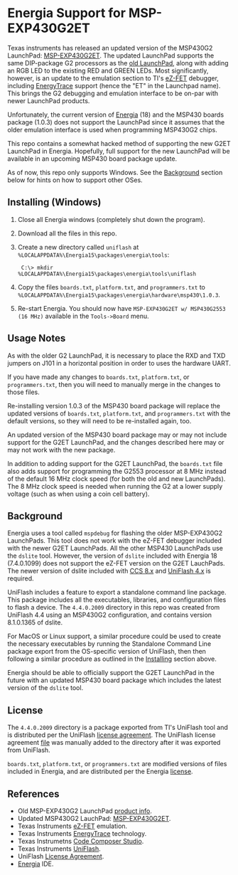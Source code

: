 Energia Support for MSP-EXP430G2ET
==================================

Texas instruments has released an updated version of the MSP430G2 LaunchPad: [MSP-EXP430G2ET][2]. The updated LaunchPad supports the same DIP-package G2 processors as the [old LaunchPad][1], along with adding an RGB LED to the existing RED and GREEN LEDs. Most significantly, however, is an update to the emulation section to TI's [eZ-FET][3] debugger, including [EnergyTrace][4] support (hence the "ET" in the Launchpad name). This brings the G2 debugging and emulation interface to be on-par with newer LaunchPad products.

Unfortunately, the current version of [Energia][8] (18) and the MSP430 boards package (1.0.3) does not support the LaunchPad since it assumes that the older emulation interface is used when programming MSP430G2 chips.

This repo contains a somewhat hacked method of supporting the new G2ET LaunchPad in Energia. Hopefully, full support for the new LaunchPad will be available in an upcoming MSP430 board package update.

As of now, this repo only supports Windows. See the [Background](#background) section below for hints on how to support other OSes.

Installing (Windows)
--------------------

1. Close all Energia windows (completely shut down the program).

2. Download all the files in this repo.

3. Create a new directory called `uniflash` at `%LOCALAPPDATA%\Energia15\packages\energia\tools`:

        C:\> mkdir %LOCALAPPDATA%\Energia15\packages\energia\tools\uniflash

4. Copy the files `boards.txt`, `platform.txt`, and `programmers.txt` to `%LOCALAPPDATA%\Energia15\packages\energia\hardware\msp430\1.0.3`.

5. Re-start Energia. You should now have `MSP-EXP430G2ET w/ MSP430G2553 (16 MHz)` available in the `Tools->Board` menu.

Usage Notes
-----------

As with the older G2 LaunchPad, it is necessary to place the RXD and TXD jumpers on J101 in a horizontal position in order to uses the hardware UART.

If you have made any changes to `boards.txt`, `platform.txt`, or `programmers.txt`, then you will need to manually merge in the changes to those files.

Re-installing version 1.0.3 of the MSP430 board package will replace the updated versions of `boards.txt`, `platform.txt`, and `programmers.txt` with the default versions, so they will need to be re-installed again, too.

An updated version of the MSP430 board package may or may not include support for the G2ET LaunchPad, and the changes described here may or may not work with the new package.

In addition to adding support for the G2ET LaunchPad, the `boards.txt` file also adds support for programming the G2553 processor at 8 MHz instead of the default 16 MHz clock speed (for both the old and new LaunchPads). The 8 MHz clock speed is needed when running the G2 at a lower supply voltage (such as when using a coin cell battery).

Background
----------

Energia uses a tool called `mspdebug` for flashing the older MSP-EXP430G2 LaunchPads. This tool does not work with the eZ-FET debugger included with the newer G2ET LaunchPads. All the other MSP430 LaunchPads use the `dslite` tool. However, the version of `dslite` included with Energia 18 (7.4.0.1099) does not support the eZ-FET version on the G2ET LauchPads. The newer version of dslite  included with [CCS 8.x][5] and [UniFlash 4.x][6] is required.

UniFlash includes a feature to export a standalone command line package. This package includes all the executables, libraries, and configuration files to flash a device. The `4.4.0.2009` directory in this repo was created from UniFlash 4.4 using an MSP430G2 configuration, and contains version 8.1.0.1365 of dslite.

For MacOS or Linux support, a similar procedure could be used to create the necessary executables by running the Standalone Command Line package export from the OS-specific version of UniFlash, then then following a similar procedure as outlined in the [Installing](#installing-windows) section above.

Energia should be able to officially support the G2ET LaunchPad in the future with an updated MSP430 board package which includes the latest version of the `dslite` tool.

License
-------

The `4.4.0.2009` directory is a package exported from TI's UniFlash tool and is distributed per the UniFlash [license agreement][7]. The UniFlash license agreement [file][9] was manually added to the directory after it was exported from UniFlash.

`boards.txt`, `platform.txt`, or `programmers.txt` are modified versions of files included in Energia, and are distributed per the Energia [license][10].

References
----------

+ Old MSP-EXP430G2 LaunchPad [product info][1].
+ Updated MSP430G2 LauchPad: [MSP-EXP430G2ET][2].
+ Texas Instruments [eZ-FET][3] emulation.
+ Texas Instruments [EnergyTrace][4] technology.
+ Texas Instrumetns [Code Composer Studio][5].
+ Texas Instruments [UniFlash][6].
+ UniFlash [License Agreement][7].
+ [Energia][8] IDE.


[1]: http://www.ti.com/tool/MSP-EXP430G2
[2]: http://www.ti.com/tool/msp-exp430g2et
[3]: http://www.ti.com/lit/slau647
[4]: http://www.ti.com/tool/energytrace
[5]: http://www.ti.com/tool/CCSTUDIO
[6]: http://www.ti.com/tool/UNIFLASH
[7]: http://processors.wiki.ti.com/index.php/File:Uniflash_v4_license.zip
[8]: http://energia.nu/
[9]: ./4.4.0.2009/license.txt
[10]: https://github.com/robertinant/EnergiaNG/blob/master/license.txt
